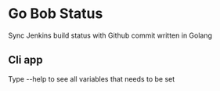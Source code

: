 # Go Bob Status

Sync Jenkins build status with Github commit written in Golang

## Cli app

Type --help to see all variables that needs to be set
